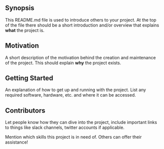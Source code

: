 ## Synopsis

This README.md file is used to introduce others to your project. At the top of the file there should be a short introduction and/or overview that explains **what** the project is.

## Motivation

A short description of the motivation behind the creation and maintenance of the project. This should explain **why** the project exists.

## Getting Started

An explanation of how to get up and running with the project. List any required software, hardware, etc. and where it can be accessed.

## Contributors

Let people know how they can dive into the project, include important links to things like slack channels, twitter accounts if applicable.

Mention which skills this project is in need of. Others can offer their assistance!
